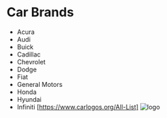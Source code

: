 # Car Brands
* Acura
* Audi
* Buick
* Cadillac
* Chevrolet
* Dodge
* Fiat
* General Motors
* Honda
* Hyundai
* Infiniti
  [https://www.carlogos.org/All-List]
![logo](https://s8096.pcdn.co/wp-content/uploads/2013/08/car-brands.jpg)
